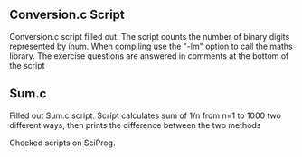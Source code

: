 ## Conversion.c Script
Conversion.c script filled out. 
The script counts the number of binary digits represented by inum.
When compiling use the "-lm" option to call the maths library.
The exercise questions are answered in comments at the bottom of the script

## Sum.c
Filled out Sum.c script. Script calculates sum of 1/n from n=1 to 1000 two different ways, then prints the difference between the two methods

Checked scripts on SciProg.
